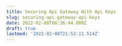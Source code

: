 ```yaml
---
title: Securing Api Gateway With Api Keys
slug: securing-api-gateway-api-keys
date: 2022-02-08T06:36:44.000Z
draft: true
lastmod: '2022-02-08T21:52:11.514Z'
---
```


<div id="myDiv" style="align-items: center; justify-content: center; display: flex"></div>
<script>
SVG.on(document, 'DOMContentLoaded', function() {
    var draw = SVG().addTo('#myDiv').size(300, 300)
    var circle = draw.circle(100).attr({ fill: '#f06' })
    var text = draw.plain('53')
    text.attr({dx: 20, dy: 65})
    text.font({size: 50})
    var group = draw.group()
    group.add(circle)
    group.add(text)
    var timeline = new SVG.Timeline()
    group.timeline(timeline)
    group.animate(0, 0, 'absolute').move(300, 300)
    group.animate(300,300, 'absolute').move(0, 0)
    circle.click(function() {
        this.fill({ color: '#eee' })
    })
})

</script>